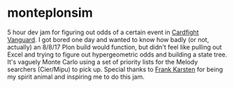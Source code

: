 # monteplonsim
5 hour dev jam for figuring out odds of a certain event in [Cardfight Vanguard](https://en.cf-vanguard.com/).
I got bored one day and wanted to know how badly (or not, actually) an 8/8/17 Plon build would function, but didn't feel like pulling out Excel and trying to figure out hypergeometric odds and building a state tree.
It's vaguely Monte Carlo using a set of priority lists for the Melody searchers (Cier/Mipu) to pick up.
Special thanks to [Frank Karsten](https://twitter.com/karsten_frank) for being my spirit animal and inspiring me to do this jam.
